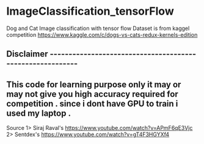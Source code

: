 # ImageClassification_tensorFlow
Dog and Cat Image classification with tensor flow
Dataset is from kaggel competition https://www.kaggle.com/c/dogs-vs-cats-redux-kernels-edition

Disclaimer ----------------------------------------------------------
---------------------------------------------------------------------
This code for learning purpose only 
it may or may not give you high accuracy required for competition .
since i dont have GPU to train i used my laptop .
----------------------------------------------------------------------

Source
1> Siraj Raval's https://www.youtube.com/watch?v=APmF6qE3Vjc
2> Sentdex's https://www.youtube.com/watch?v=gT4F3HGYXf4